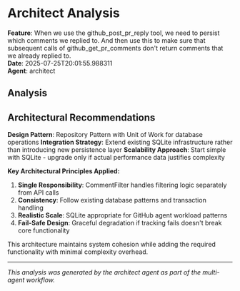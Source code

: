 # Architect Analysis

**Feature**: When we use the github_post_pr_reply tool, we need to persist which comments we replied to. And then use this to make sure that subsequent calls of github_get_pr_comments don't return comments that we already replied to.  
**Date**: 2025-07-25T20:01:55.988311  
**Agent**: architect

## Analysis

## Architectural Recommendations

**Design Pattern**: Repository Pattern with Unit of Work for database operations
**Integration Strategy**: Extend existing SQLite infrastructure rather than introducing new persistence layer
**Scalability Approach**: Start simple with SQLite - upgrade only if actual performance data justifies complexity

**Key Architectural Principles Applied:**
1. **Single Responsibility**: CommentFilter handles filtering logic separately from API calls
2. **Consistency**: Follow existing database patterns and transaction handling
3. **Realistic Scale**: SQLite appropriate for GitHub agent workload patterns
4. **Fail-Safe Design**: Graceful degradation if tracking fails doesn't break core functionality

This architecture maintains system cohesion while adding the required functionality with minimal complexity overhead.

---
*This analysis was generated by the architect agent as part of the multi-agent workflow.*
